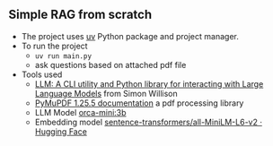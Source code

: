 ## Simple RAG from scratch

- The project uses [uv](https://docs.astral.sh/uv/) Python package and project manager.
- To run the project
    - `uv run main.py`
    - ask questions based on attached pdf file
- Tools used
    - [LLM: A CLI utility and Python library for interacting with Large Language Models](https://llm.datasette.io/en/stable/#) from Simon Willison
	- [PyMuPDF 1.25.5 documentation](https://pymupdf.readthedocs.io/en/latest/index.html) a pdf processing library
    - LLM Model [orca-mini:3b](https://ollama.com/library/orca-mini:3b)
    - Embedding model [sentence-transformers/all-MiniLM-L6-v2 · Hugging Face](https://huggingface.co/sentence-transformers/all-MiniLM-L6-v2)
